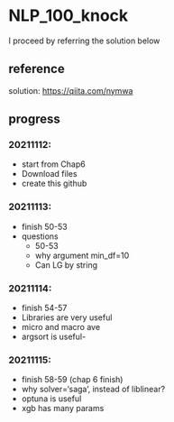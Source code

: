 # NLP_100_knock
I proceed by referring the solution below

## reference
solution: https://qiita.com/nymwa

## progress
### 20211112:
- start from Chap6
- Download files
- create this github
### 20211113:
- finish 50-53
- questions
  - 50-53
  - why argument min_df=10
  - Can LG by string
### 20211114:
- finish 54-57
- Libraries are very useful
- micro and macro ave 
- argsort is useful- 
### 20211115:
- finish 58-59 (chap 6 finish)
- why solver=‘saga’, instead of liblinear?
- optuna is useful
- xgb has many params
